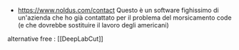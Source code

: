 - https://www.noldus.com/contact
Questo è un software fighissimo di un'azienda che ho già contattato per il problema del morsicamento code (e che dovrebbe sostituire il lavoro degli americani)

alternative free :  [[DeepLabCut]]


